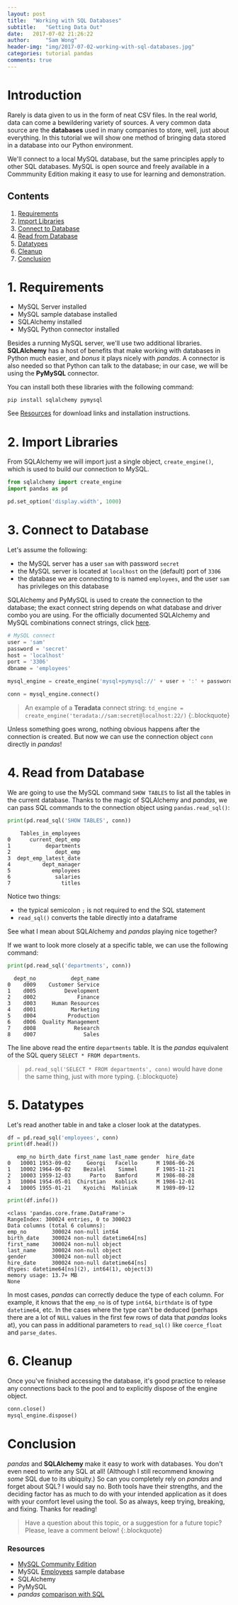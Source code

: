 ```yaml
---
layout: post
title:  "Working with SQL Databases"
subtitle:   "Getting Data Out"
date:   2017-07-02 21:26:22
author:     "Sam Wong"
header-img: "img/2017-07-02-working-with-sql-databases.jpg"
categories: tutorial pandas
comments: true
---
```

# Introduction

Rarely is data given to us in the form of neat CSV files.  In the real world, data can come a bewildering variety of sources.  A very common data source are the **databases** used in many companies to store, well, just about everything.  In this tutorial we will show one method of bringing data stored in a database into our Python environment.

We'll connect to a local MySQL database, but the same principles apply to other SQL databases.  MySQL is open source and freely available in a Commmunity Edition making it easy to use for learning and demonstration.

## Contents

1. [Requirements](#1-requirements)
2. [Import Libraries](#2-import-libraries)
3. [Connect to Database](#3-connect-to-database)
4. [Read from Database](#4-read-from-database)
5. [Datatypes](#5-datatypes)
6. [Cleanup](#6-cleanup)
7. [Conclusion](#conclusion)

# 1. Requirements
* MySQL Server installed
* MySQL sample database installed
* SQLAlchemy installed
* MySQL Python connector installed

Besides a running MySQL server, we'll use two additional libraries.  **SQLAlchemy** has a host of benefits that make working with databases in Python much easier, and *bonus* it plays nicely with *pandas*.  A connector is also needed so that Python can talk to the database; in our case, we will be using the **PyMySQL** connector.

You can install both these libraries with the following command:

```shell
pip install sqlalchemy pymysql
```

See [Resources](#Resources) for download links and installation instructions.

# 2. Import Libraries
From SQLAlchemy we will import just a single object, `create_engine()`, which is used to build our connection to MySQL.


```python
from sqlalchemy import create_engine
import pandas as pd

pd.set_option('display.width', 1000)
```

# 3. Connect to Database
Let's assume the following:
- the MySQL server has a user `sam` with password `secret`
- the MySQL server is located at `localhost` on the (default) port of `3306`
- the database we are connecting to is named `employees`, and the user `sam` has privileges on this database

SQLAlchemy and PyMySQL is used to create the connection to the database; the exact connect string depends on what database and driver combo you are using.  For the officially documented SQLAlchemy and MySQL combinations connect strings, click [here](http://docs.sqlalchemy.org/en/latest/dialects/mysql.html).


```python
# MySQL connect
user = 'sam'
password = 'secret'
host = 'localhost'
port = '3306'
dbname = 'employees'

mysql_engine = create_engine('mysql+pymysql://' + user + ':' + password + '@' + host + ':' + port + '/' + dbname)

conn = mysql_engine.connect()
```

> An example of a **Teradata** connect string: `td_engine = create_engine('teradata://sam:secret@localhost:22/)`
{:.blockquote}

Unless something goes wrong, nothing obvious happens after the connection is created.  But now we can use the connection object `conn` directly in *pandas*!

# 4. Read from Database
We are going to use the MySQL command `SHOW TABLES` to list all the tables in the current database.  Thanks to the magic of SQLAlchemy and *pandas*, we can pass SQL commands to the connection object using `pandas.read_sql()`:


```python
print(pd.read_sql('SHOW TABLES', conn))
```

        Tables_in_employees
    0      current_dept_emp
    1           departments
    2              dept_emp
    3  dept_emp_latest_date
    4          dept_manager
    5             employees
    6              salaries
    7                titles


Notice two things:
- the typical semicolon `;` is not required to end the SQL statement
- `read_sql()` converts the table directly into a dataframe

See what I mean about SQLAlchemy and *pandas* playing nice together?

If we want to look more closely at a specific table, we can use the following command:


```python
print(pd.read_sql('departments', conn))
```

      dept_no           dept_name
    0    d009    Customer Service
    1    d005         Development
    2    d002             Finance
    3    d003     Human Resources
    4    d001           Marketing
    5    d004          Production
    6    d006  Quality Management
    7    d008            Research
    8    d007               Sales


The line above read the entire `departments` table.  It is the *pandas* equivalent of the SQL query `SELECT * FROM departments`.

> `pd.read_sql('SELECT * FROM departments', conn)` would have done the same thing, just with more typing.
{:.blockquote}

# 5. Datatypes
Let's read another table in and take a closer look at the datatypes.


```python
df = pd.read_sql('employees', conn)
print(df.head())
```

       emp_no birth_date first_name last_name gender  hire_date
    0   10001 1953-09-02     Georgi   Facello      M 1986-06-26
    1   10002 1964-06-02    Bezalel    Simmel      F 1985-11-21
    2   10003 1959-12-03      Parto   Bamford      M 1986-08-28
    3   10004 1954-05-01  Chirstian   Koblick      M 1986-12-01
    4   10005 1955-01-21    Kyoichi  Maliniak      M 1989-09-12



```python
print(df.info())
```

    <class 'pandas.core.frame.DataFrame'>
    RangeIndex: 300024 entries, 0 to 300023
    Data columns (total 6 columns):
    emp_no        300024 non-null int64
    birth_date    300024 non-null datetime64[ns]
    first_name    300024 non-null object
    last_name     300024 non-null object
    gender        300024 non-null object
    hire_date     300024 non-null datetime64[ns]
    dtypes: datetime64[ns](2), int64(1), object(3)
    memory usage: 13.7+ MB
    None


In most cases, *pandas* can correctly deduce the type of each column.  For example, it knows that the `emp_no` is of type `int64`, `birthdate` is of type `datetime64`, etc.  In the cases where the type can't be deduced (perhaps there are a lot of `NULL` values in the first few rows of data that *pandas*  looks at), you can pass in additional parameters to `read_sql()` like `coerce_float` and `parse_dates`.

# 6. Cleanup
Once you've finished accessing the database, it's good practice to release any connections back to the pool and to explicitly dispose of the engine object.


```python
conn.close()
mysql_engine.dispose()
```

# Conclusion
*pandas* and **SQLAlchemy** make it easy to work with databases.  You don't even need to write any SQL at all!  (Although I still recommend knowing *some* SQL due to its ubiquity.)  So can you completely rely on *pandas* and forget about SQL?  I would say no.  Both tools have their strengths, and the deciding factor has as much to do with your intended application as it does with your comfort level using the tool.  So as always, keep trying, breaking, and fixing. Thanks for reading!

> Have a question about this topic, or a suggestion for a future topic?  Please, leave a comment below!
{:.blockquote}

### Resources
- [MySQL Community Edition](https://www.mysql.com/products/community/)
- MySQL [Employees](https://dev.mysql.com/doc/employee/en/) sample database
- SQLAlchemy
- PyMySQL
- *pandas* [comparison with SQL](https://pandas.pydata.org/pandas-docs/stable/comparison_with_sql.html)
